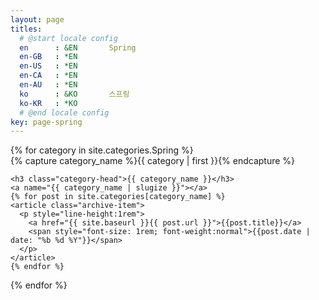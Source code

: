 ```yaml
---
layout: page
titles:
  # @start locale config
  en      : &EN       Spring
  en-GB   : *EN
  en-US   : *EN
  en-CA   : *EN
  en-AU   : *EN
  ko      : &KO       스프링
  ko-KR   : *KO
  # @end locale config
key: page-spring
---
```


<div id="archives">
{% for category in site.categories.Spring %}
  <div class="archive-group">
    {% capture category_name %}{{ category | first }}{% endcapture %}
    <div id="#{{ category_name | slugize }}"></div>
    <p></p>

    <h3 class="category-head">{{ category_name }}</h3>
    <a name="{{ category_name | slugize }}"></a>
    {% for post in site.categories[category_name] %}
    <article class="archive-item">
      <p style="line-height:1rem">
        <a href="{{ site.baseurl }}{{ post.url }}">{{post.title}}</a>
        <span style="font-size: 1rem; font-weight:normal">{{post.date | date: "%b %d %Y"}}</span>
      </p>
    </article>
    {% endfor %}
  </div>
{% endfor %}
</div>

